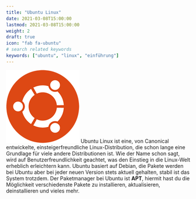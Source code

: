 ```yaml
---
title: "Ubuntu Linux"
date: 2021-03-08T15:00:00
lastmod: 2021-03-08T15:00:00
weight: 2
draft: true
icon: "fab fa-ubuntu"
# search related keywords
keywords: ["ubuntu", "linux", "einführung"]
---
```

![Das Logo von Ubuntu](Ubuntu-logo.png)
Ubuntu Linux ist eine, von Canonical entwickelte, einsteigerfreundliche Linux-Distribution, die schon lange eine Grundlage für viele andere Distributionen ist. Wie der Name schon sagt, wird auf Benutzerfreundlichkeit geachtet, was den Einstieg in die Linux-Welt erheblich erleichtern kann.
Ubuntu basiert auf Debian, die Pakete werden bei Ubuntu aber bei jeder neuen Version stets aktuell gehalten, stabil ist das System trotzdem.
Der Paketmanager bei Ubuntu ist **APT**, hiermit hast du die Möglichkeit verschiedenste Pakete zu installieren, aktualisieren, deinstallieren und vieles mehr.
